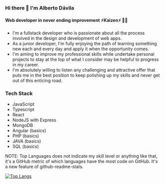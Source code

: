 ### Hi there 👋 I'm Alberto Dávila

#### Web developer in never ending improvement ⚡**Kaizen**⚡ 👨‍💻

- I'm a fullstack developer who is passionate about all the process involved in the design and development of web apps.
- As a junior developer, I'm fully enjoying the path of learning something new each and every day and apply it when the opportunity comes.
- I'm aiming to improve my professional skills while undertake personal projects to stay at the top of what I consider may be helpful to progress in my career.
- I'm absolutely willing to listen any challenging and attractive offer that puts me in the best position to keep polishing up my skills and never get out of this enticing road.

### Tech Stack
- JavaScript
- Typescript
- React
- NodeJS with Express
- MongoDB
- Angular (basics)
- PHP (basics)
- JAVA (basics)
- SQL (basics)

NOTE: Top Languages does not indicate my skill level or anything like that, it's a GitHub metric of which languages have the most code on GitHub. It's a new feature of github-readme-stats.

[![Top Langs](https://github-readme-stats.vercel.app/api/top-langs/?username=betoDavila86&layout=compact)](https://github.com/betoDavila86/github-readme-stats)

<!--
**betoDavila86/betoDavila86** is a ✨ _special_ ✨ repository because its `README.md` (this file) appears on your GitHub profile.

Here are some ideas to get you started:

- 🔭 I’m currently working on ...
- 🌱 I’m currently learning ...
- 👯 I’m looking to collaborate on ...
- 🤔 I’m looking for help with ...
- 💬 Ask me about ...
- 📫 How to reach me: ...
- 😄 Pronouns: ...
- ⚡ Fun fact: ...
-->

